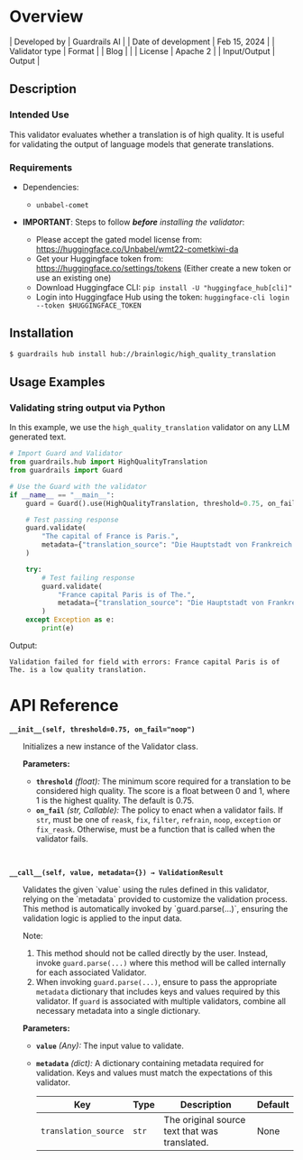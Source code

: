 # Overview

| Developed by | Guardrails AI |
| Date of development | Feb 15, 2024 |
| Validator type | Format |
| Blog |  |
| License | Apache 2 |
| Input/Output | Output |

## Description

### Intended Use
This validator evaluates whether a translation is of high quality. It is useful for validating the output of language models that generate translations.

### Requirements

* Dependencies: 
    - `unbabel-comet`

* **IMPORTANT**: Steps to follow ***before** installing the validator*:
    - Please accept the gated model license from:
        https://huggingface.co/Unbabel/wmt22-cometkiwi-da
    - Get your Huggingface token from:
        https://huggingface.co/settings/tokens
        (Either create a new token or use an existing one)
    - Download Huggingface CLI:
        `pip install -U "huggingface_hub[cli]"`
    - Login into Huggingface Hub using the token:
        `huggingface-cli login --token $HUGGINGFACE_TOKEN`

## Installation

```bash
$ guardrails hub install hub://brainlogic/high_quality_translation
```

## Usage Examples

### Validating string output via Python

In this example, we use the `high_quality_translation` validator on any LLM generated text.

```python
# Import Guard and Validator
from guardrails.hub import HighQualityTranslation
from guardrails import Guard

# Use the Guard with the validator
if __name__ == "__main__":
    guard = Guard().use(HighQualityTranslation, threshold=0.75, on_fail="exception")

    # Test passing response
    guard.validate(
        "The capital of France is Paris.",
        metadata={"translation_source": "Die Hauptstadt von Frankreich ist Paris."},
    )

    try:
        # Test failing response
        guard.validate(
            "France capital Paris is of The.",
            metadata={"translation_source": "Die Hauptstadt von Frankreich ist Paris."},
        )
    except Exception as e:
        print(e)
```
Output:
```console
Validation failed for field with errors: France capital Paris is of The. is a low quality translation. 
```

# API Reference

**`__init__(self, threshold=0.75, on_fail="noop")`**
<ul>
Initializes a new instance of the Validator class.

**Parameters:**
- **`threshold`** *(float):* The minimum score required for a translation to be considered high quality. The score is a float between 0 and 1, where 1 is the highest quality. The default is 0.75.
- **`on_fail`** *(str, Callable):* The policy to enact when a validator fails. If `str`, must be one of `reask`, `fix`, `filter`, `refrain`, `noop`, `exception` or `fix_reask`. Otherwise, must be a function that is called when the validator fails.
</ul>
<br/>

**`__call__(self, value, metadata={}) → ValidationResult`**
<ul>
Validates the given `value` using the rules defined in this validator, relying on the `metadata` provided to customize the validation process. This method is automatically invoked by `guard.parse(...)`, ensuring the validation logic is applied to the input data.

Note:

1. This method should not be called directly by the user. Instead, invoke `guard.parse(...)` where this method will be called internally for each associated Validator.
2. When invoking `guard.parse(...)`, ensure to pass the appropriate `metadata` dictionary that includes keys and values required by this validator. If `guard` is associated with multiple validators, combine all necessary metadata into a single dictionary.

**Parameters:**
- **`value`** *(Any):* The input value to validate.
- **`metadata`** *(dict):* A dictionary containing metadata required for validation. Keys and values must match the expectations of this validator.
    
    
    | Key | Type | Description | Default |
    | --- | --- | --- | --- |
    | `translation_source` | `str` | The original source text that was translated. | None |
</ul>
